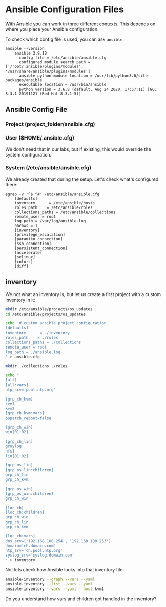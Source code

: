 
# Ansible Configuration Files
With Ansible you can work in three different contexts.
This depends on where you place your Ansible configuration.

To check which config file is used, you can ask `ansible`:
```
ansible --version
	ansible 2.9.18
	  config file = /etc/ansible/ansible.cfg
	  configured module search path = ['/root/.ansible/plugins/modules', '/usr/share/ansible/plugins/modules']
	  ansible python module location = /usr/lib/python3.6/site-packages/ansible
	  executable location = /usr/bin/ansible
	  python version = 3.6.8 (default, Aug 24 2020, 17:57:11) [GCC 8.3.1 20191121 (Red Hat 8.3.1-5)]
```
## Ansible Config File

### Project (project_folder/ansible.cfg)

### User ($HOME/.ansible.cfg)
We don't need that in our labs, but if existing, this would override the system configuration.

### System (/etc/ansible/ansible.cfg)
We already created that during the setup.
Let's check what's configured there:
```
egrep -v '^$|^#' /etc/ansible/ansible.cfg 
	[defaults]
	inventory      = /etc/ansible/hosts
	roles_path    = /etc/ansible/roles
	collections_paths = /etc/ansible/collections
	remote_user = root
	log_path = /var/log/ansible.log
	nocows = 1
	[inventory]
	[privilege_escalation]
	[paramiko_connection]
	[ssh_connection]
	[persistent_connection]
	[accelerate]
	[selinux]
	[colors]
	[diff]
```

## inventory
We not what an inventory is, but let us create a first project with a custom inventory in it:
```bash
mkdir /etc/ansible/projects/os_updates
cd /etc/ansible/projects/os_updates

echo '# custom ansible project configuration
[defaults]
inventory      = ./inventory
roles_path    = ./roles
collections_paths = ./collections
remote_user = root
log_path = ./ansible.log
' > ansible.cfg
```
```bash
mkdir ./collections ./roles
```
```bash
echo "
[all]
[all:vars]
ntp_srv='pool.ntp.org'

[grp_ch_kvm]
kvm1
kvm2 
[grp_ch_kvm:vars]
ospatch_reboot=false

[grp_ch_win]
win[01:02]

[grp_ch_lin]
graylog
nfs1
lin[01:02]

[grp_os_lin]
[grp_os_lin:children]
grp_ch_lin
grp_ch_kvm

[grp_os_win]
[grp_os_win:children]
grp_ch_win

[loc_ch]
[loc_ch:children]
grp_ch_win
grp_ch_lin
grp_ch_kvm

[loc_ch:vars]
dns_srv=['192.168.100.254', '192.168.100.253']
domain='ch.domain.com'
ntp_srv='ch.pool.ntp.org'
syslog_srv='syslog.domain.com'
" > inventory
```
Not lets check how Ansible looks into that inventory file:
```bash
ansible-inventory --graph --vars --yaml
ansible-inventory --list --vars --yaml
ansible-inventory --vars --yaml --host kvm1
```

Do you understand how vars and children got handled in the inventory?
<!--stackedit_data:
eyJoaXN0b3J5IjpbMTQ3ODY3MDE5MywtNjU5ODc0OTgyLDExNj
E2Njg5NjQsLTE2ODc2ODkxNzcsLTkxODM5MzYwOV19
-->
